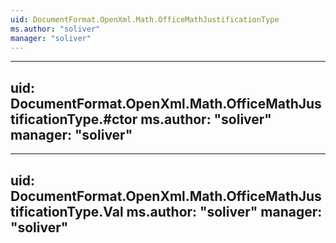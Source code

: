 ```yaml
---
uid: DocumentFormat.OpenXml.Math.OfficeMathJustificationType
ms.author: "soliver"
manager: "soliver"
---
```


---
uid: DocumentFormat.OpenXml.Math.OfficeMathJustificationType.#ctor
ms.author: "soliver"
manager: "soliver"
---

---
uid: DocumentFormat.OpenXml.Math.OfficeMathJustificationType.Val
ms.author: "soliver"
manager: "soliver"
---

